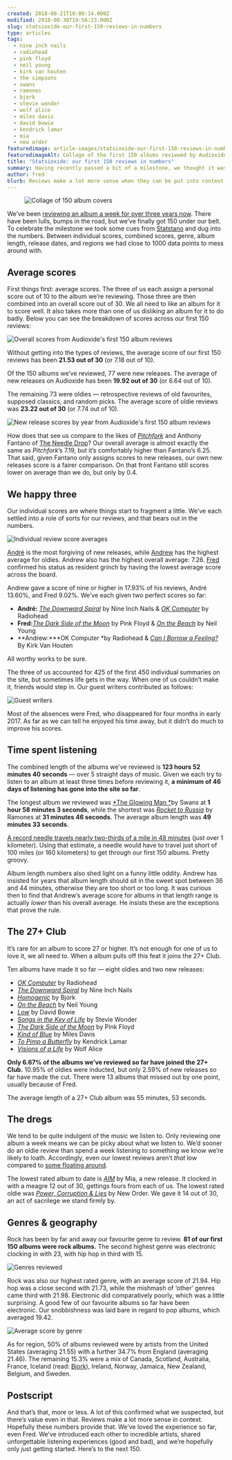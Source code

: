 ```yaml
---
created: 2018-08-21T10:00:14.000Z
modified: 2018-08-30T19:56:23.000Z
slug: statsioxide-our-first-150-reviews-in-numbers
type: articles
tags:
  - nine inch nails
  - radiohead
  - pink floyd
  - neil young 
  - kirk van houten
  - the simpsons
  - swans
  - ramones
  - bjork
  - stevie wonder
  - wolf alice
  - miles davis
  - david bowie 
  - kendrick lamar
  - mia
  - new order
featuredimage: article-images/statsioxide-our-first-150-reviews-in-numbers.jpg
featuredimageAlt: Collage of the first 150 albums reviewed by Audioxide
title: "Statsioxide: our first 150 reviews in numbers"
summary: Having recently passed a bit of a milestone, we thought it was high time for some statistics. What’s our favourite genre? Which records cracked the 27+ Club? Who’s the most miserable reviewer? All will be revealed
author: fred
blurb: Reviews make a lot more sense when they can be put into context. After passing 150 albums reviewed we thought it was high time to look at the statistics.
---
```


<figure class="wide">
  <img src="article-images/statsioxide-our-first-150-reviews-in-numbers.jpg" alt="Collage of 150 album covers" />
  <figcaption></figcaption>
</figure>

We’ve been [reviewing an album a week for over three years now](/reviews/). There have been lulls, bumps in the road, but we’ve finally got 150 under our belt. To celebrate the milestone we took some cues from [Statstano](https://www.youtube.com/watch?v=jJY3QrKQRWE) and dug into the numbers. Between individual scores, combined scores, genre, album length, release dates, and regions we had close to 1000 data points to mess around with.

## Average scores

First things first: average scores. The three of us each assign a personal score out of 10 to the album we’re reviewing. Those three are then combined into an overall score out of 30. We all need to like an album for it to score well. It also takes more than one of us disliking an album for it to do badly.
Below you can see the breakdown of scores across our first 150 reviews:

![Overall scores from Audioxide's first 150 album reviews](article-images/statsioxide-150-overall-scores.jpg)

Without getting into the types of reviews, the average score of our first 150 reviews has been **21\.53 out of 30** (or 7.18 out of 10).

Of the 150 albums we’ve reviewed, 77 were new releases. The average of new releases on Audioxide has been **19\.92 out of 30** (or 6.64 out of 10).

The remaining 73 were oldies — retrospective reviews of old favourites, supposed classics, and random picks. The average score of oldie reviews was **23\.22 out of 30** (or 7.74 out of 10).

![New release scores by year from Audioxide's first 150 album reviews](article-images/statsioxide-150-scores-by-year.jpg)

How does that see us compare to the likes of [*Pitchfork*](https://pitchfork.com/) and Anthony Fantano of [The Needle Drop](https://www.youtube.com/theneedledrop)? Our overall average is almost exactly the same as *Pitchfork*’s 7.19, but it’s comfortably higher than Fantano’s 6.25. That said, given Fantano only assigns scores to new releases, our own new releases score is a fairer comparison. On that front Fantano still scores lower on average than we do, but only by 0.4.

## We happy three

Our individual scores are where things start to fragment a little. We’ve each settled into a role of sorts for our reviews, and that bears out in the numbers.

![Individual review score averages](article-images/statsioxide-150-individual-averages.jpg)

[André](https://twitter.com/andredack) is the most forgiving of new releases, while [Andrew](https://twitter.com/andrewbridge) has the highest average for oldies. Andrew also has the highest overall average: 7.26. [Fred](https://twitter.com/thewhalelines) confirmed his status as resident grinch by having the lowest average score across the board.

Andrew gave a score of nine or higher in 17.93% of his reviews, André 13.60%, and Fred 9.02%. We’ve each given two perfect scores so far:

- **André:** [*The Downward Spiral*](/reviews/nine-inch-nails-the-downward-spiral/) by Nine Inch Nails & [*OK Computer*](/reviews/radiohead-ok-computer/) by Radiohead
- **Fred:**[*The Dark Side of the Moon*](/reviews/pink-floyd-the-dark-side-of-the-moon/) by Pink Floyd & [*On the Beach*](/reviews/neil-young-on-the-beach/) by Neil Young
- **Andrew:***OK Computer *by Radiohead & [*Can I Borrow a Feeling?*](/reviews/kirk-van-houten-can-i-borrow-a-feeling/) By Kirk Van Houten

All worthy works to be sure.

The three of us accounted for 425 of the first 450 individual summaries on the site, but sometimes life gets in the way. When one of us couldn’t make it, friends would step in. Our guest writers contributed as follows:

![Guest writers](article-images/statsioxide-150-guest-reviewers.jpg)

Most of the absences were Fred, who disappeared for four months in early 2017. As far as we can tell he enjoyed his time away, but it didn’t do much to improve his scores.

## Time spent listening

The combined length of the albums we’ve reviewed is **123 hours 52 minutes 40 seconds** — over 5 straight days of music. Given we each try to listen to an album at least three times before reviewing it, **a minimum of 46 days of listening has gone into the site so far**.

The longest album we reviewed was [*The Glowing Man *](/reviews/swans-the-glowing-man/)by Swans at **1 hour 58 minutes 3 seconds**, while the shortest was [*Rocket to Russia*](/reviews/ramones-rocket-to-russia/) by Ramones at **31 minutes 46 seconds**. The average album length was **49 minutes 33 seconds**.

[A record needle travels nearly two-thirds of a mile in 48 minutes](https://www.vinylengine.com/turntable_forum/viewtopic.php?f=41&t=17225) (just over 1 kilometer). Using that estimate, a needle would have to travel just short of 100 miles (or 160 kilometers) to get through our first 150 albums. Pretty groovy.

Album length numbers also shed light on a funny little oddity. Andrew has insisted for years that album length should sit in the sweet spot between 36 and 44 minutes, otherwise they are too short or too long. It was curious then to find that Andrew’s average score for albums in that length range is actually *lower* than his overall average. He insists these are the exceptions that prove the rule.

## The 27+ Club

It’s rare for an album to score 27 or higher. It’s not enough for one of us to love it, we all need to. When a album pulls off this feat it joins the 27+ Club.

Ten albums have made it so far — eight oldies and two new releases:

- [*OK Computer*](/reviews/radiohead-ok-computer/) by Radiohead
- [*The Downward Spiral*](/reviews/nine-inch-nails-the-downward-spiral/) by Nine Inch Nails
- [*Homogenic*](/reviews/bjork-homogenic/) by Bjork
- [*On the Beach*](/reviews/neil-young-on-the-beach/) by Neil Young
- [*Low*](/reviews/david-bowie-low/) by David Bowie
- [*Songs in the Key of Life*](/reviews/stevie-wonder-songs-in-the-key-of-life/) by Stevie Wonder
- [*The Dark Side of the Moon*](/reviews/pink-floyd-the-dark-side-of-the-moon/) by Pink Floyd
- [*Kind of Blue*](/reviews/miles-davis-kind-of-blue/) by Miles Davis
- [*To Pimp a Butterfly*](/reviews/kendrick-lamar-to-pimp-a-butterfly/) by Kendrick Lamar
- [*Visions of a Life*](/reviews/wolf-alice-visions-of-a-life/) by Wolf Alice

**Only 6.67% of the albums we’ve reviewed so far have joined the 27+ Club.** 10\.95% of oldies were inducted, but only 2.59% of new releases so far have made the cut. There were 13 albums that missed out by one point, usually because of Fred.

The average length of a 27+ Club album was 55 minutes, 53 seconds.

## The dregs

We tend to be quite indulgent of the music we listen to. Only reviewing one album a week means we can be picky about what we listen to. We’d sooner do an oldie review than spend a week listening to something we know we’re likely to loath. Accordingly, even our lowest reviews aren’t *that* low compared to [some floating around](https://pitchfork.com/reviews/albums/5799-the-fragile/).

The lowest rated album to date is [*AIM*](/reviews/mia-aim/) by Mia, a new release. It clocked in with a meagre 12 out of 30, gettings fours from each of us. The lowest rated oldie was [*Power, Corruption & Lies*](/reviews/new-order-power-corruption-and-lies/) by New Order. We gave it 14 out of 30, an act of sacrilege we stand firmly by.

## Genres & geography

Rock has been by far and away our favourite genre to review. **81 of our first 150 albums were rock albums.** The second highest genre was electronic clocking in with 23, with hip hop in third with 15.

![Genres reviewed](article-images/statsioxide-150-genres.jpg)

Rock was also our highest rated genre, with an average score of 21.94. Hip hop was a close second with 21.73, while the mishmash of ‘other’ genres came third with 21.98. Electronic did comparatively poorly, which was a little surprising. A good few of our favourite albums so far have been electronic. Our snobbishness was laid bare in regard to pop albums, which averaged 19.42.

![Average score by genre](article-images/statsioxide-150-genre-averages.jpg)

As for region, 50% of albums reviewed were by artists from the United States (averaging 21.55) with a further 34.7% from England (averaging 21.46). The remaining 15.3% were a mix of Canada, Scotland, Australia, France, Iceland (read: [Bjork](/reviews/bjork-homogenic/)), Ireland, Norway, Jamaica, New Zealand, Belgium, and Sweden.

## Postscript

And that’s that, more or less. A lot of this confirmed what we suspected, but there’s value even in that. Reviews make a lot more sense in context. Hopefully these numbers provide that. We’ve loved the experience so far, even Fred. We’ve introduced each other to incredible artists, shared unforgettable listening experiences (good and bad), and we’re hopefully only just getting started.
Here’s to the next 150.